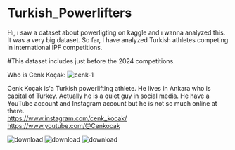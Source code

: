 # Turkish_Powerlifters


Hı, ı saw a dataset about powerligting on kaggle and ı wanna analyzed this.
It was a very big dataset.
So far, I have analyzed Turkish athletes competing in international IPF competitions.

#This dataset includes just before the 2024 competitions.


Who is Cenk Koçak: 
![cenk-1](https://github.com/3G3M3N/Turkish_Powerlifters/assets/83331577/6abb5469-4b58-41a0-8026-9b87e6eac5f6)

Cenk Koçak is'a Turkish powerlifting athlete. He lives in Ankara who is capital of Turkey. Actually he is a quiet guy in social media. He have a YouTube account and Instagram account but he is not so much online at there.
<br>
https://www.instagram.com/cenk_kocak/
<br>
https://www.youtube.com/@Cenkocak

![download](https://github.com/3G3M3N/Turkish_Powerlifters/assets/83331577/e68e52aa-6ee1-48e0-af24-a74fe2bc8e6d)
![download](https://github.com/3G3M3N/Turkish_Powerlifters/assets/83331577/3c50e52c-05b3-4032-b83b-fd62515d2074)
![download](https://github.com/3G3M3N/Turkish_Powerlifters/assets/83331577/7055e0c2-b49b-4df6-a34e-614ca5761cbc)

